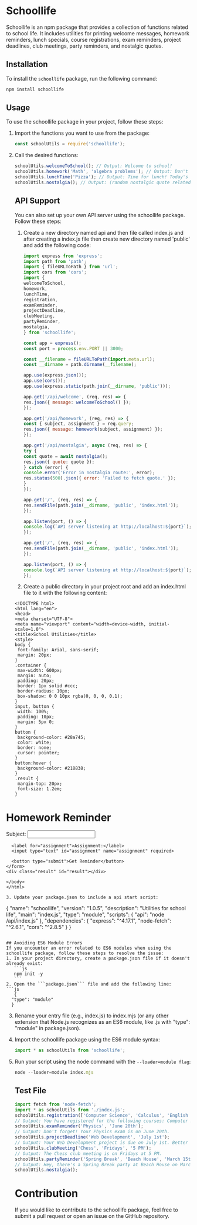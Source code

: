 # Schoollife

Schoollife is an npm package that provides a collection of functions related to school life. It includes utilities for printing welcome messages, homework reminders, lunch specials, course registrations, exam reminders, project deadlines, club meetings, party reminders, and nostalgic quotes.

## Installation

To install the `schoollife` package, run the following command:

```bash
npm install schoollife
```

 ## Usage 
To use the schoollife package in your project, follow these steps:
1. Import the functions you want to use from the package:
   ```js
   const schoolUtils = require('schoollife');
   ```
3. Call the desired functions:
      ```js
      schoolUtils.welcomeToSchool(); // Output: Welcome to school!
      schoolUtils.homework('Math', 'algebra problems'); // Output: Don't forget to do your algebra problems for Math class!
      schoolUtils.lunchTime('Pizza'); // Output: Time for lunch! Today's special is Pizza.
      schoolUtils.nostalgia(); // Output: (random nostalgic quote related to school life)
      ```

      ## API Support
      You can also set up your own API server using the schoollife package. Follow these steps:
   1. Create a new directory named api and then file called index.js and after creating a index.js file then create new directory named 'public' and add the following code:
      ```js
      import express from 'express';
      import path from 'path';
      import { fileURLToPath } from 'url';
      import cors from 'cors';
      import {
      welcomeToSchool,
      homework,
      lunchTime,
      registration,
      examReminder,
      projectDeadline,
      clubMeeting,
      partyReminder,
      nostalgia,
      } from 'schoollife';

      const app = express();
      const port = process.env.PORT || 3000;

      const __filename = fileURLToPath(import.meta.url);
      const __dirname = path.dirname(__filename);

      app.use(express.json());
      app.use(cors());
      app.use(express.static(path.join(__dirname, 'public')));

      app.get('/api/welcome', (req, res) => {
      res.json({ message: welcomeToSchool() });
      });

      app.get('/api/homework', (req, res) => {
      const { subject, assignment } = req.query;
      res.json({ message: homework(subject, assignment) });
      });

      app.get('/api/nostalgia', async (req, res) => {
      try {
      const quote = await nostalgia();
      res.json({ quote: quote });
      } catch (error) {
      console.error('Error in nostalgia route:', error);
      res.status(500).json({ error: 'Failed to fetch quote.' });
      }
      });

      app.get('/', (req, res) => {
      res.sendFile(path.join(__dirname, 'public', 'index.html'));
      });

      app.listen(port, () => {
      console.log(`API server listening at http://localhost:${port}`);
      });

      app.get('/', (req, res) => {
      res.sendFile(path.join(__dirname, 'public', 'index.html'));
      });

      app.listen(port, () => {
      console.log(`API server listening at http://localhost:${port}`);
      });
      ```
   2. Create a public directory in your project root and add an index.html file to it with the following content:
  
     ```
     <!DOCTYPE html>
    <html lang="en">
    <head>
    <meta charset="UTF-8">
    <meta name="viewport" content="width=device-width, initial-scale=1.0">
    <title>School Utilities</title>
    <style>
    body {
      font-family: Arial, sans-serif;
      margin: 20px;
    }
    .container {
      max-width: 600px;
      margin: auto;
      padding: 20px;
      border: 1px solid #ccc;
      border-radius: 10px;
      box-shadow: 0 0 10px rgba(0, 0, 0, 0.1);
    }
    input, button {
      width: 100%;
      padding: 10px;
      margin: 5px 0;
    }
    button {
      background-color: #28a745;
      color: white;
      border: none;
      cursor: pointer;
    }
    button:hover {
      background-color: #218838;
    }
    .result {
      margin-top: 20px;
      font-size: 1.2em;
    }
  </style>
  </head>
  <body>
  <div class="container">
    <h1>Homework Reminder</h1>
    <form id="homework-form">
      <label for="subject">Subject:</label>
      <input type="text" id="subject" name="subject" required>
      
      <label for="assignment">Assignment:</label>
      <input type="text" id="assignment" name="assignment" required>
      
      <button type="submit">Get Reminder</button>
    </form>
    <div class="result" id="result"></div>
  </div>

  <script>
    document.getElementById('homework-form').addEventListener('submit', async function(event) {
      event.preventDefault();
      const subject = document.getElementById('subject').value;
      const assignment = document.getElementById('assignment').value;
      
      try {
        const response = await fetch(`/api/homework?subject=${subject}&assignment=${assignment}`);
        const data = await response.json();
        document.getElementById('result').innerText = data.message;
      } catch (error) {
        console.error('Error:', error);
        document.getElementById('result').innerText = 'Failed to get reminder.';
       }
       });
     </script>
    </body>
    </html>
   ```
3. Update your package.json to include a api start script:
  ```
  {
  "name": "schoollife",
  "version": "1.0.5",
  "description": "Utilities for school life",
  "main": "index.js",
  "type": "module",
  "scripts": {
    "api": "node /api/index.js"
  },
  "dependencies": {
    "express": "^4.17.1",
    "node-fetch": "^2.6.1",
    "cors": "^2.8.5"
  }
  }

  ``` 

 ## Avoiding ES6 Module Errors
  If you encounter an error related to ES6 modules when using the schoollife package, follow these steps to resolve the issue:
  1. In your project directory, create a package.json file if it doesn't already exist:
     ```js
     npm init -y
     ```
  2. Open the ```package.json``` file and add the following line:
```js
     {
    "type": "module"
    }
```
3. Rename your entry file (e.g., index.js) to index.mjs (or any other extension that Node.js recognizes as an ES6 module, like .js with "type": "module" in package.json).
4. Import the schoollife package using the ES6 module syntax:
   ```js
   import * as schoolUtils from 'schoollife';
   ```
6. Run your script using the node command with the ```--loader=module flag```:
   ```js
   node --loader=module index.mjs
   ```

   ## Test File 
      ```js
      import fetch from 'node-fetch';
      import * as schoolUtils from './index.js';
      schoolUtils.registration(['Computer Science', 'Calculus', 'English Lit']);
      // Output: You have registered for the following courses: Computer Science, Calculus, English Lit
      schoolUtils.examReminder('Physics', 'June 20th');
      // Output: Don't forget! Your Physics exam is on June 20th.
      schoolUtils.projectDeadline('Web Development', 'July 1st');
      // Output: Your Web Development project is due on July 1st. Better start working on it!
      schoolUtils.clubMeeting('Chess', 'Fridays', '5 PM');
      // Output: The Chess club meeting is on Fridays at 5 PM.
      schoolUtils.partyReminder('Spring Break', 'Beach House', 'March 15th');
     // Output: Hey, there's a Spring Break party at Beach House on March 15th. Don't miss it!
      schoolUtils.nostalgia();
      ```

   # Contribution
   If you would like to contribute to the schoollife package, feel free to submit a pull request or open an issue on the GitHub repository.
